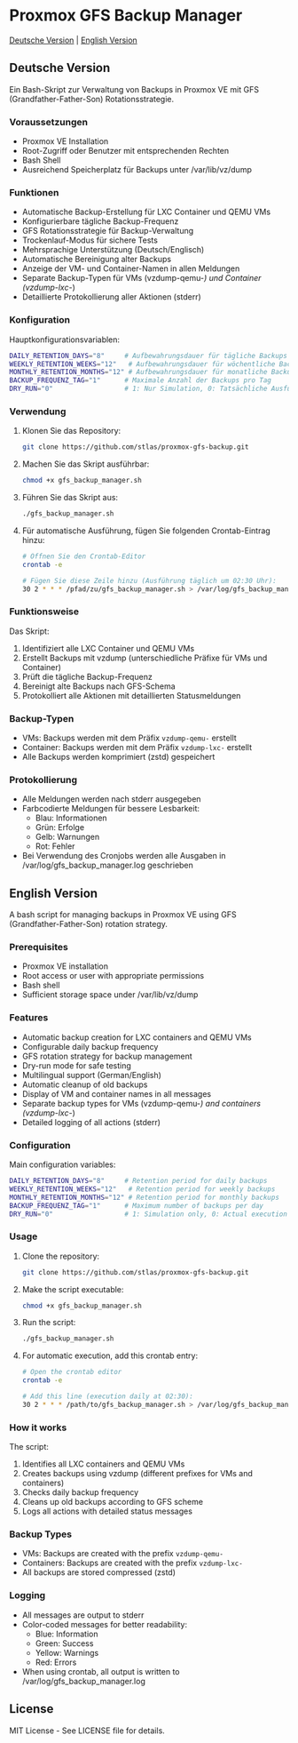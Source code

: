 # Proxmox GFS Backup Manager

[Deutsche Version](#deutsche-version) | [English Version](#english-version)

## Deutsche Version

Ein Bash-Skript zur Verwaltung von Backups in Proxmox VE mit GFS (Grandfather-Father-Son) Rotationsstrategie.

### Voraussetzungen

- Proxmox VE Installation
- Root-Zugriff oder Benutzer mit entsprechenden Rechten
- Bash Shell
- Ausreichend Speicherplatz für Backups unter /var/lib/vz/dump

### Funktionen

- Automatische Backup-Erstellung für LXC Container und QEMU VMs
- Konfigurierbare tägliche Backup-Frequenz
- GFS Rotationsstrategie für Backup-Verwaltung
- Trockenlauf-Modus für sichere Tests
- Mehrsprachige Unterstützung (Deutsch/Englisch)
- Automatische Bereinigung alter Backups
- Anzeige der VM- und Container-Namen in allen Meldungen
- Separate Backup-Typen für VMs (vzdump-qemu-*) und Container (vzdump-lxc-*)
- Detaillierte Protokollierung aller Aktionen (stderr)

### Konfiguration

Hauptkonfigurationsvariablen:
```bash
DAILY_RETENTION_DAYS="8"     # Aufbewahrungsdauer für tägliche Backups
WEEKLY_RETENTION_WEEKS="12"   # Aufbewahrungsdauer für wöchentliche Backups
MONTHLY_RETENTION_MONTHS="12" # Aufbewahrungsdauer für monatliche Backups
BACKUP_FREQUENZ_TAG="1"      # Maximale Anzahl der Backups pro Tag
DRY_RUN="0"                  # 1: Nur Simulation, 0: Tatsächliche Ausführung
```

### Verwendung

1. Klonen Sie das Repository:
   ```bash
   git clone https://github.com/stlas/proxmox-gfs-backup.git
   ```

2. Machen Sie das Skript ausführbar:
   ```bash
   chmod +x gfs_backup_manager.sh
   ```

3. Führen Sie das Skript aus:
   ```bash
   ./gfs_backup_manager.sh
   ```

4. Für automatische Ausführung, fügen Sie folgenden Crontab-Eintrag hinzu:
   ```bash
   # Öffnen Sie den Crontab-Editor
   crontab -e

   # Fügen Sie diese Zeile hinzu (Ausführung täglich um 02:30 Uhr):
   30 2 * * * /pfad/zu/gfs_backup_manager.sh > /var/log/gfs_backup_manager.log 2>&1
   ```

### Funktionsweise

Das Skript:
1. Identifiziert alle LXC Container und QEMU VMs
2. Erstellt Backups mit vzdump (unterschiedliche Präfixe für VMs und Container)
3. Prüft die tägliche Backup-Frequenz
4. Bereinigt alte Backups nach GFS-Schema
5. Protokolliert alle Aktionen mit detaillierten Statusmeldungen

### Backup-Typen

- VMs: Backups werden mit dem Präfix `vzdump-qemu-` erstellt
- Container: Backups werden mit dem Präfix `vzdump-lxc-` erstellt
- Alle Backups werden komprimiert (zstd) gespeichert

### Protokollierung

- Alle Meldungen werden nach stderr ausgegeben
- Farbcodierte Meldungen für bessere Lesbarkeit:
  - Blau: Informationen
  - Grün: Erfolge
  - Gelb: Warnungen
  - Rot: Fehler
- Bei Verwendung des Cronjobs werden alle Ausgaben in /var/log/gfs_backup_manager.log geschrieben

## English Version

A bash script for managing backups in Proxmox VE using GFS (Grandfather-Father-Son) rotation strategy.

### Prerequisites

- Proxmox VE installation
- Root access or user with appropriate permissions
- Bash shell
- Sufficient storage space under /var/lib/vz/dump

### Features

- Automatic backup creation for LXC containers and QEMU VMs
- Configurable daily backup frequency
- GFS rotation strategy for backup management
- Dry-run mode for safe testing
- Multilingual support (German/English)
- Automatic cleanup of old backups
- Display of VM and container names in all messages
- Separate backup types for VMs (vzdump-qemu-*) and containers (vzdump-lxc-*)
- Detailed logging of all actions (stderr)

### Configuration

Main configuration variables:
```bash
DAILY_RETENTION_DAYS="8"     # Retention period for daily backups
WEEKLY_RETENTION_WEEKS="12"   # Retention period for weekly backups
MONTHLY_RETENTION_MONTHS="12" # Retention period for monthly backups
BACKUP_FREQUENZ_TAG="1"      # Maximum number of backups per day
DRY_RUN="0"                  # 1: Simulation only, 0: Actual execution
```

### Usage

1. Clone the repository:
   ```bash
   git clone https://github.com/stlas/proxmox-gfs-backup.git
   ```

2. Make the script executable:
   ```bash
   chmod +x gfs_backup_manager.sh
   ```

3. Run the script:
   ```bash
   ./gfs_backup_manager.sh
   ```

4. For automatic execution, add this crontab entry:
   ```bash
   # Open the crontab editor
   crontab -e

   # Add this line (execution daily at 02:30):
   30 2 * * * /path/to/gfs_backup_manager.sh > /var/log/gfs_backup_manager.log 2>&1
   ```

### How it works

The script:
1. Identifies all LXC containers and QEMU VMs
2. Creates backups using vzdump (different prefixes for VMs and containers)
3. Checks daily backup frequency
4. Cleans up old backups according to GFS scheme
5. Logs all actions with detailed status messages

### Backup Types

- VMs: Backups are created with the prefix `vzdump-qemu-`
- Containers: Backups are created with the prefix `vzdump-lxc-`
- All backups are stored compressed (zstd)

### Logging

- All messages are output to stderr
- Color-coded messages for better readability:
  - Blue: Information
  - Green: Success
  - Yellow: Warnings
  - Red: Errors
- When using crontab, all output is written to /var/log/gfs_backup_manager.log

## License

MIT License - See LICENSE file for details.
